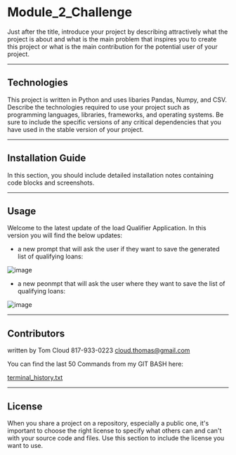# Module_2_Challenge

Just after the title, introduce your project by describing attractively what the project is about and what is the main problem that inspires you to create this project or what is the main contribution for the potential user of your project.

---

## Technologies

This project is written in Python and uses libaries Pandas, Numpy, and CSV. Describe the technologies required to use your project such as programming languages, libraries, frameworks, and operating systems. Be sure to include the specific versions of any critical dependencies that you have used in the stable version of your project.

---

## Installation Guide

In this section, you should include detailed installation notes containing code blocks and screenshots.

---

## Usage

Welcome to the latest update of the load Qualifier Application.  In this version you will find the below updates: 

  - a new prompt that will ask the user if they want to save the generated list of qualifying loans:  

  ![image](https://user-images.githubusercontent.com/73894280/149674621-9a982ab3-6d56-46c9-8b70-babeacd677eb.png)


  - a new peonmpt that will ask the user where they want to save the list of qualifying loans: 
  
  ![image](https://user-images.githubusercontent.com/73894280/149675182-002e63b6-8b40-4057-a307-062da40e9035.png)

---

## Contributors

written by Tom Cloud
817-933-0223
cloud.thomas@gmail.com

You can find the last 50 Commands from my GIT BASH here: 

[terminal_history.txt](https://github.com/beowulf888/Module_2_Challenge/files/7877841/terminal_history.txt)


---

## License

When you share a project on a repository, especially a public one, it's important to choose the right license to specify what others can and can't with your source code and files. Use this section to include the license you want to use.
